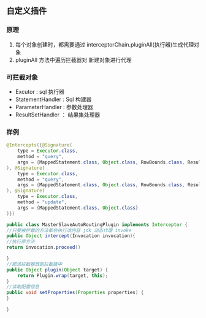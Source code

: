 ## 自定义插件

### 原理
1. 每个对象创建时，都需要通过  interceptorChain.pluginAll(执行器)生成代理对象
2. pluginAll 方法中遍历拦截器对 新建对象进行代理


### 可拦截对象
- Excutor : sql 执行器
- StatementHandler : Sql 构建器
- ParameterHandler : 参数处理器
- ResultSetHandler ： 结果集处理器

### 样例
```java
@Intercepts({@Signature(  
    type = Executor.class,  
    method = "query",  
    args = {MappedStatement.class, Object.class, RowBounds.class, ResultHandler.class}  
), @Signature(  
    type = Executor.class,  
    method = "query",  
    args = {MappedStatement.class, Object.class, RowBounds.class, ResultHandler.class, CacheKey.class, BoundSql.class}  
), @Signature(  
    type = Executor.class,  
    method = "update",  
    args = {MappedStatement.class, Object.class}  
)})

public class MasterSlaveAutoRoutingPlugin implements Interceptor {
//只要被拦截的方法都会执行改内容 jdk 动态代理 invoke
public Object intercept(Invocation invocation){
//执行原方法
return invocation.proceed() 

}
//把该拦截器放到拦截链中
public Object plugin(Object target) {  
    return Plugin.wrap(target, this);  
} 
//读取配置信息
public void setProperties(Properties properties) {  
}

}


```

